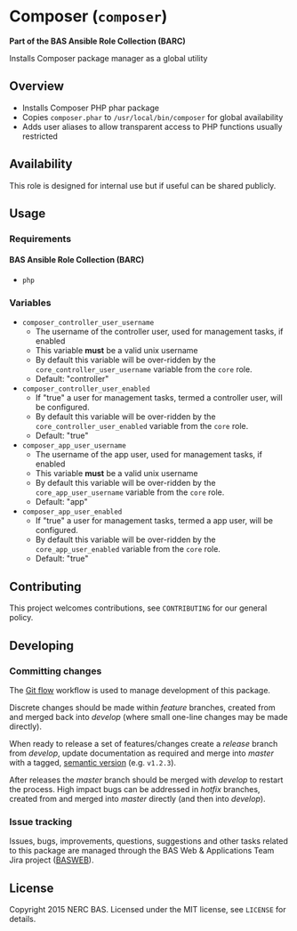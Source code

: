 # Composer (`composer`)

**Part of the BAS Ansible Role Collection (BARC)**

Installs Composer package manager as a global utility

## Overview

* Installs Composer PHP phar package
* Copies `composer.phar` to `/usr/local/bin/composer` for global availability
* Adds user aliases to allow transparent access to PHP functions usually restricted

## Availability

This role is designed for internal use but if useful can be shared publicly.

## Usage

### Requirements

#### BAS Ansible Role Collection (BARC)

* `php`

### Variables

* `composer_controller_user_username`
    * The username of the controller user, used for management tasks, if enabled
    * This variable **must** be a valid unix username
    * By default this variable will be over-ridden by the `core_controller_user_username` variable from the `core` role.
    * Default: "controller"
* `composer_controller_user_enabled`
    * If "true" a user for management tasks, termed a controller user, will be configured.
    * By default this variable will be over-ridden by the `core_controller_user_enabled` variable from the `core` role.
    * Default: "true"
* `composer_app_user_username`
    * The username of the app user, used for management tasks, if enabled
    * This variable **must** be a valid unix username
    * By default this variable will be over-ridden by the `core_app_user_username` variable from the `core` role.
    * Default: "app"
* `composer_app_user_enabled`
    * If "true" a user for management tasks, termed a app user, will be configured.
    * By default this variable will be over-ridden by the `core_app_user_enabled` variable from the `core` role.
    * Default: "true"

## Contributing

This project welcomes contributions, see `CONTRIBUTING` for our general policy.

## Developing

### Committing changes

The [Git flow](https://www.atlassian.com/git/tutorials/comparing-workflows/gitflow-workflow/) workflow is used to manage development of this package.

Discrete changes should be made within *feature* branches, created from and merged back into *develop* (where small one-line changes may be made directly).

When ready to release a set of features/changes create a *release* branch from *develop*, update documentation as required and merge into *master* with a tagged, [semantic version](http://semver.org/) (e.g. `v1.2.3`).

After releases the *master* branch should be merged with *develop* to restart the process. High impact bugs can be addressed in *hotfix* branches, created from and merged into *master* directly (and then into *develop*).

### Issue tracking

Issues, bugs, improvements, questions, suggestions and other tasks related to this package are managed through the BAS Web & Applications Team Jira project ([BASWEB](https://jira.ceh.ac.uk/browse/BASWEB)).

## License

Copyright 2015 NERC BAS. Licensed under the MIT license, see `LICENSE` for details.